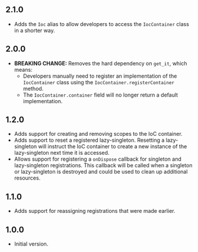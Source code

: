## 2.1.0

* Adds the `Ioc` alias to allow developers to access the `IocContainer` class in a shorter way.

## 2.0.0

* **BREAKING CHANGE:** Removes the hard dependency on `get_it`, which means:
    * Developers manually need to register an implementation of the `IocContainer` class using the `IocContainer.registerContainer` method.
    * The `IocContainer.container` field will no longer return a default implementation.

## 1.2.0

* Adds support for creating and removing scopes to the IoC container.
* Adds support to reset a registered lazy-singleton. Resetting a lazy-singleton
will instruct the IoC container to create a new instance of the lazy-singleton
next time it is accessed.
* Allows support for registering a `onDispose` callback for singleton and
lazy-singleton registrations. This callback will be called when a singleton or
lazy-singleton is destroyed and could be used to clean up additional resources.


## 1.1.0

* Adds support for reassigning registrations that were made earlier.

## 1.0.0

* Initial version.  
